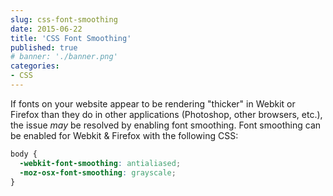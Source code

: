 ```yaml
---
slug: css-font-smoothing
date: 2015-06-22
title: 'CSS Font Smoothing'
published: true
# banner: './banner.png'
categories:
- CSS
---
```


If fonts on your website appear to be rendering &quot;thicker&quot; in Webkit or Firefox than they do in other applications (Photoshop, other browsers, etc.), the issue *may* be resolved by enabling font smoothing. Font smoothing can be enabled for Webkit & Firefox with the following CSS:

```css
body {
  -webkit-font-smoothing: antialiased;
  -moz-osx-font-smoothing: grayscale;
}
```
